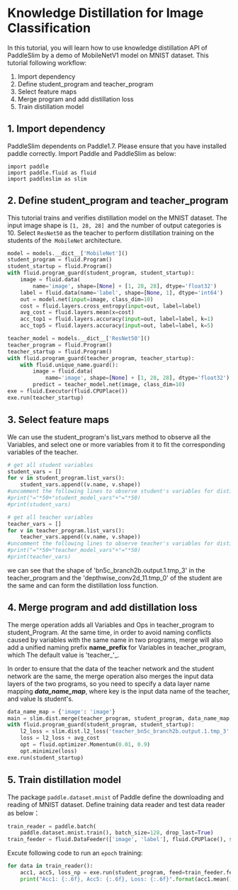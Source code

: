 #  Knowledge Distillation for Image Classification

In this tutorial, you will learn how to use knowledge distillation API of PaddleSlim
by a demo of MobileNetV1 model on MNIST dataset. This tutorial following workflow:

1. Import dependency
2. Define student_program and teacher_program
3. Select feature maps
4. Merge program and add distillation loss
5. Train distillation model

## 1. Import dependency

PaddleSlim dependents on Paddle1.7. Please ensure that you have installed paddle correctly. Import Paddle and PaddleSlim as below:

```
import paddle
import paddle.fluid as fluid
import paddleslim as slim
```

## 2. Define student_program and teacher_program

This tutorial trains and verifies distillation model on the MNIST dataset. The input image shape is `[1, 28, 28] `and the number of output categories is 10.
Select `ResNet50` as the teacher to perform distillation training on the students of the` MobileNet` architecture.

```python
model = models.__dict__['MobileNet']()
student_program = fluid.Program()
student_startup = fluid.Program()
with fluid.program_guard(student_program, student_startup):
    image = fluid.data(
        name='image', shape=[None] + [1, 28, 28], dtype='float32')
    label = fluid.data(name='label', shape=[None, 1], dtype='int64')
    out = model.net(input=image, class_dim=10)
    cost = fluid.layers.cross_entropy(input=out, label=label)
    avg_cost = fluid.layers.mean(x=cost)
    acc_top1 = fluid.layers.accuracy(input=out, label=label, k=1)
    acc_top5 = fluid.layers.accuracy(input=out, label=label, k=5)
```



```python
teacher_model = models.__dict__['ResNet50']()
teacher_program = fluid.Program()
teacher_startup = fluid.Program()
with fluid.program_guard(teacher_program, teacher_startup):
    with fluid.unique_name.guard():
        image = fluid.data(
            name='image', shape=[None] + [1, 28, 28], dtype='float32')
        predict = teacher_model.net(image, class_dim=10)
exe = fluid.Executor(fluid.CPUPlace())
exe.run(teacher_startup)
```

## 3. Select feature maps

We can use the student_program's list_vars method to observe all the Variables, and select one or more variables from it to fit the corresponding variables of the teacher.

```python
# get all student variables
student_vars = []
for v in student_program.list_vars():
    student_vars.append((v.name, v.shape))
#uncomment the following lines to observe student's variables for distillation
#print("="*50+"student_model_vars"+"="*50)
#print(student_vars)

# get all teacher variables
teacher_vars = []
for v in teacher_program.list_vars():
    teacher_vars.append((v.name, v.shape))
#uncomment the following lines to observe teacher's variables for distillation
#print("="*50+"teacher_model_vars"+"="*50)
#print(teacher_vars)
```

we can see that the shape of 'bn5c_branch2b.output.1.tmp_3' in the teacher_program and the 'depthwise_conv2d_11.tmp_0' of the student are the same and can form the distillation loss function.

## 4. Merge program and add distillation loss
The merge operation adds all Variables and Ops in teacher_program to student_Program. At the same time, in order to avoid naming conflicts caused by variables with the same name in two programs, merge will also add a unified naming prefix **name_prefix** for Variables in teacher_program, which The default value is 'teacher_'_.

In order to ensure that the data of the teacher network and the student network are the same, the merge operation also merges the input data layers of the two programs, so you need to specify a data layer name mapping ***data_name_map***, where key is the input data name of the teacher, and value Is student's.

```python
data_name_map = {'image': 'image'}
main = slim.dist.merge(teacher_program, student_program, data_name_map, fluid.CPUPlace())
with fluid.program_guard(student_program, student_startup):
    l2_loss = slim.dist.l2_loss('teacher_bn5c_branch2b.output.1.tmp_3', 'depthwise_conv2d_11.tmp_0', student_program)
    loss = l2_loss + avg_cost
    opt = fluid.optimizer.Momentum(0.01, 0.9)
    opt.minimize(loss)
exe.run(student_startup)
```

## 5. Train distillation model

The package `paddle.dataset.mnist` of Paddle define the downloading and reading of MNIST dataset.
Define training data reader and test data reader as below：

```python
train_reader = paddle.batch(
    paddle.dataset.mnist.train(), batch_size=128, drop_last=True)
train_feeder = fluid.DataFeeder(['image', 'label'], fluid.CPUPlace(), student_program)
```

Excute following code to run an `epoch` training:


```python
for data in train_reader():
    acc1, acc5, loss_np = exe.run(student_program, feed=train_feeder.feed(data), fetch_list=[acc_top1.name, acc_top5.name, loss.name])
    print("Acc1: {:.6f}, Acc5: {:.6f}, Loss: {:.6f}".format(acc1.mean(), acc5.mean(), loss_np.mean()))
```
